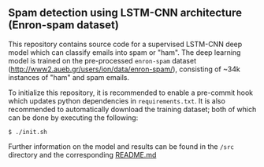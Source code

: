 ## Spam detection using LSTM-CNN architecture (Enron-spam dataset)

This repository contains source code for a supervised LSTM-CNN deep model which can classify emails into spam or "ham". The deep learning model is trained on the pre-processed `enron-spam` dataset (http://www2.aueb.gr/users/ion/data/enron-spam/), consisting of ~34k instances of "ham" and spam emails.

To initialize this repository, it is recommended to enable a pre-commit hook which updates python dependencies in `requirements.txt`. It is also recommended to automatically download the training dataset; both of which can be done by executing the following:

```shell
$ ./init.sh
```

Further information on the model and results can be found in the `/src` directory and the corresponding [README.md](/src/README.md)
